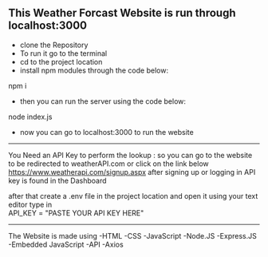 This Weather Forcast Website is run through localhost:3000
---------------------------------------------------------------------
* clone the Repository
* To run it go to the terminal
* cd to the project location
* install npm modules through the code below:
  
npm i 

* then you can run the server using the code below:
  
node index.js

* now you can go to localhost:3000 to run the website
---------------------------------------------------------------------
You Need an API Key to perform the lookup : so you can go to the website to be redirected to weatherAPI.com or click on the link below
https://www.weatherapi.com/signup.aspx
after signing up or logging in
API key is found in the Dashboard

after that create a .env file in the project location and open it using your text editor
type in <be>
<br>
API_KEY = "PASTE YOUR API KEY HERE"

---------------------------------------------------------------------

The Website is made using
-HTML
-CSS
-JavaScript
-Node.JS
-Express.JS
-Embedded JavaScript
-API
-Axios
